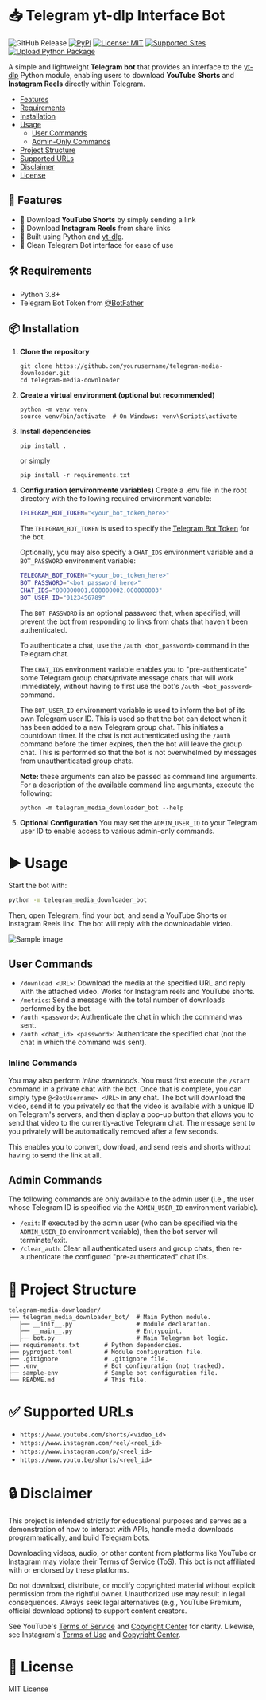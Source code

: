 # 📥 Telegram yt-dlp Interface Bot

![GitHub Release](https://img.shields.io/github/v/release/Scusemua/telegram-media-downloader-bot)
[![PyPI](https://img.shields.io/badge/-PyPI-blue.svg?logo=pypi&labelColor=555555)](https://pypi.org/project/telegram-media-downloader/0.1.0/ "PyPI")
[![License: MIT](https://img.shields.io/badge/license-MIT-blue)](LICENSE "License")
[![Supported Sites](https://img.shields.io/badge/-Supported_Sites-brightgreen.svg)](https://github.com/Scusemua/telegram-media-downloader-bot?tab=readme-ov-file#-supported-urls "Supported Sites")
[![Upload Python Package](https://github.com/Scusemua/telegram-media-downloader-bot/actions/workflows/python-publish.yml/badge.svg?branch=)](https://github.com/Scusemua/telegram-media-downloader-bot/actions/workflows/python-publish.yml)

A simple and lightweight **Telegram bot** that provides an interface to the [yt-dlp](https://github.com/yt-dlp/yt-dlp) Python module, enabling users to download **YouTube Shorts** and **Instagram Reels** directly within Telegram.

- [Features](https://github.com/Scusemua/telegram-media-downloader-bot?tab=readme-ov-file#-features)
- [Requirements](https://github.com/Scusemua/telegram-media-downloader-bot?tab=readme-ov-file#-requirements)
- [Installation](https://github.com/Scusemua/telegram-media-downloader-bot?tab=readme-ov-file#-installation)
- [Usage](https://github.com/Scusemua/telegram-media-downloader-bot?tab=readme-ov-file#-installation)
  - [User Commands](https://github.com/Scusemua/telegram-media-downloader-bot?tab=readme-ov-file#user-commands)
  - [Admin-Only Commands](https://github.com/Scusemua/telegram-media-downloader-bot?tab=readme-ov-file#admin-commands)
- [Project Structure](https://github.com/Scusemua/telegram-media-downloader-bot?tab=readme-ov-file#-project-structure)
- [Supported URLs](https://github.com/Scusemua/telegram-media-downloader-bot?tab=readme-ov-file#-supported-urls)
- [Disclaimer](https://github.com/Scusemua/telegram-media-downloader-bot?tab=readme-ov-file#-project-structure)
- [License](https://github.com/Scusemua/telegram-media-downloader-bot?tab=readme-ov-file#-license)

## 🚀 Features

- 🎥 Download **YouTube Shorts** by simply sending a link
- 📸 Download **Instagram Reels** from share links
- 🧠 Built using Python and [yt-dlp](https://github.com/yt-dlp/yt-dlp).
- 🤖 Clean Telegram Bot interface for ease of use

## 🛠 Requirements

- Python 3.8+
- Telegram Bot Token from [@BotFather](https://t.me/BotFather)

## 📦 Installation

1. **Clone the repository**
   ```shell
   git clone https://github.com/yourusername/telegram-media-downloader.git
   cd telegram-media-downloader

2. **Create a virtual environment (optional but recommended)**
   ```shell
   python -m venv venv
   source venv/bin/activate  # On Windows: venv\Scripts\activate
   ```

3. **Install dependencies**
   ```shell
   pip install .
   ```

   or simply 
   ```shell
   pip install -r requirements.txt
   ```

4. **Configuration (environmente variables)**
   Create a .env file in the root directory with the following required environment variable:
   ``` sh
   TELEGRAM_BOT_TOKEN="<your_bot_token_here>"
   ```

   The `TELEGRAM_BOT_TOKEN` is used to specify the [Telegram Bot Token](https://core.telegram.org/bots/api#authorizing-your-bot) for the bot.

   Optionally, you may also specify a `CHAT_IDS` environment variable and a `BOT_PASSWORD` environment variable:
   ``` sh
   TELEGRAM_BOT_TOKEN="<your_bot_token_here>"
   BOT_PASSWORD="<bot_password_here>"
   CHAT_IDS="000000001,000000002,000000003"
   BOT_USER_ID="0123456789"
   ```

   The `BOT_PASSWORD` is an optional password that, when specified, will prevent the bot from responding to links from chats that haven't been authenticated.

   To authenticate a chat, use the `/auth <bot_password>` command in the Telegram chat.

   The `CHAT_IDS` environment variable enables you to "pre-authenticate" some Telegram group chats/private message chats that will work immediately, without having to first use the bot's `/auth <bot_password>` command.

   The `BOT_USER_ID` environment variable is used to inform the bot of its own Telegram user ID. This is used so that the bot can detect when it has been added to a new Telegram group chat. This initiates a countdown timer. If the chat is not authenticated using the `/auth` command before the timer expires, then the bot will leave the group chat. This is performed so that the bot is not overwhelmed by messages from unauthenticated group chats.

   **Note:** these arguments can also be passed as command line arguments. For a description of the available command line arguments, execute the following:
   ``` shell
   python -m telegram_media_downloader_bot --help 
   ```

5. **Optional Configuration**
   You may set the `ADMIN_USER_ID` to your Telegram user ID to enable access to various admin-only commands.

# ▶️ Usage

Start the bot with:
``` sh
python -m telegram_media_downloader_bot
```

Then, open Telegram, find your bot, and send a YouTube Shorts or Instagram Reels link. The bot will reply with the downloadable video.

![Sample image](./sample.png)

## User Commands

- `/download <URL>`: Download the media at the specified URL and reply with the attached video. Works for Instagram reels and YouTube shorts.
- `/metrics`: Send a message with the total number of downloads performed by the bot.
- `/auth <password>`: Authenticate the chat in which the command was sent.
- `/auth <chat_id> <password>`: Authenticate the specified chat (not the chat in which the command was sent).

### Inline Commands

You may also perform *inline downloads*. You must first execute the `/start` command in a private chat with the bot. Once that is complete, you can simply type `@<BotUsername> <URL>` in any chat. The bot will download the video, send it to you privately so that the video is available with a unique ID on Telegram's servers, and then display a pop-up button that allows you to send that video to the currently-active Telegram chat. The message sent to you privately will be automatically removed after a few seconds.

This enables you to convert, download, and send reels and shorts without having to send the link at all.

## Admin Commands

The following commands are only available to the admin user (i.e., the user whose Telegram ID is specified via the `ADMIN_USER_ID` environment variable).

- `/exit`: If executed by the admin user (who can be specified via the `ADMIN_USER_ID` environment variable), then the bot server will terminate/exit.
- `/clear_auth`: Clear all authenticated users and group chats, then re-authenticate the configured "pre-authenticated" chat IDs.

# 📁 Project Structure

``` 
telegram-media-downloader/
├── telegram_media_downloader_bot/  # Main Python module.
   ├── __init__.py                  # Module declaration.
   ├── __main__.py                  # Entrypoint.
   ├── bot.py                       # Main Telegram bot logic.
├── requirements.txt       # Python dependencies.
├── pyproject.toml         # Module configuration file.
├── .gitignore             # .gitignore file.
├── .env                   # Bot configuration (not tracked).
├── sample-env             # Sample bot configuration file.
└── README.md              # This file.
```

# ✅ Supported URLs
- `https://www.youtube.com/shorts/<video_id>`
- `https://www.instagram.com/reel/<reel_id>`
- `https://www.instagram.com/p/<reel_id>`
- `https://www.youtu.be/shorts/<reel_id>`

# 🔒 Disclaimer
This project is intended strictly for educational purposes and serves as a demonstration of how to interact with APIs, handle media downloads programmatically, and build Telegram bots.

Downloading videos, audio, or other content from platforms like YouTube or Instagram may violate their Terms of Service (ToS). This bot is not affiliated with or endorsed by these platforms.

Do not download, distribute, or modify copyrighted material without explicit permission from the rightful owner. Unauthorized use may result in legal consequences. Always seek legal alternatives (e.g., YouTube Premium, official download options) to support content creators.

See YouTube's [Terms of Service](https://www.youtube.com/static?template=terms) and [Copyright Center](https://www.youtube.com/howyoutubeworks/policies/copyright/) for clarity. Likewise, see Instagram's [Terms of Use](https://help.instagram.com/581066165581870) and [Copyright Center](https://help.instagram.com/126382350847838).

# 📄 License
MIT License
